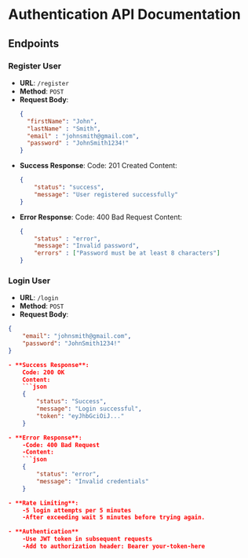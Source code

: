 # Authentication API Documentation

## Endpoints

### Register User
- **URL**: `/register`
- **Method**: `POST`
- **Request Body**:
  ```json
  {
    "firstName": "John",
    "lastName" : "Smith",
    "email" : "johnsmith@gmail.com",
    "password" : "JohnSmith1234!"
  }
- **Success Response**:
    Code: 201 Created
    Content:
    ```json
    {
        "status": "success",
        "message": "User registered successfully"
    }

- **Error Response**:
    Code: 400 Bad Request
    Content:
    ```json
    {
        "status" : "error",
        "message": "Invalid password",
        "errors" : ["Password must be at least 8 characters"]
    }

### Login User
- **URL**: `/login`
- **Method**: `POST`
- **Request Body**:
```json
{
    "email": "johnsmith@gmail.com",
    "password": "JohnSmith1234!"
}

- **Success Response**:
    Code: 200 OK
    Content:
    ```json
    {
        "status": "Success",
        "message": "Login successful",
        "token": "eyJhbGciOiJ..."
    }

- **Error Response**:
    -Code: 400 Bad Request
    -Content:
    ```json
    {
        "status": "error",
        "message": "Invalid credentials"
    }

- **Rate Limiting**:
    -5 login attempts per 5 minutes
    -After exceeding wait 5 minutes before trying again.

- **Authentication**
    -Use JWT token in subsequent requests
    -Add to authorization header: Bearer your-token-here
